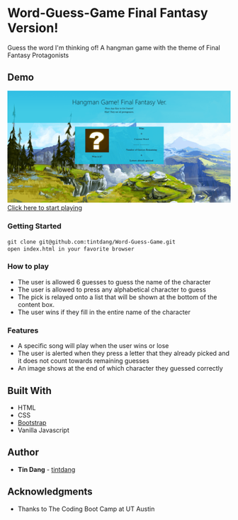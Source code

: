 # Word-Guess-Game Final Fantasy Version!

Guess the word I'm thinking of! A hangman game with the theme of Final Fantasy Protagonists


## Demo
<img src='./assets/images/example.gif'><br>
[Click here to start playing](https://tintdang.github.io/Word-Guess-Game/)

### Getting Started
```shell
git clone git@github.com:tintdang/Word-Guess-Game.git
open index.html in your favorite browser
```

### How to play
- The user is allowed 6 guesses to guess the name of the character
- The user is allowed to press any alphabetical character to guess
- The pick is relayed onto a list that will be shown at the bottom of the content box.
- The user wins if they fill in the entire name of the character

### Features
- A specific song will play when the user wins or lose
- The user is alerted when they press a letter that they already picked and it does not count towards remaining guesses
- An image shows at the end of which character they guessed correctly


## Built With
- HTML
- CSS
- [Bootstrap](https://getbootstrap.com/)
- Vanilla Javascript

## Author

* **Tin Dang**  - [tintdang](https://github.com/tintdang)

## Acknowledgments

* Thanks to The Coding Boot Camp at UT Austin